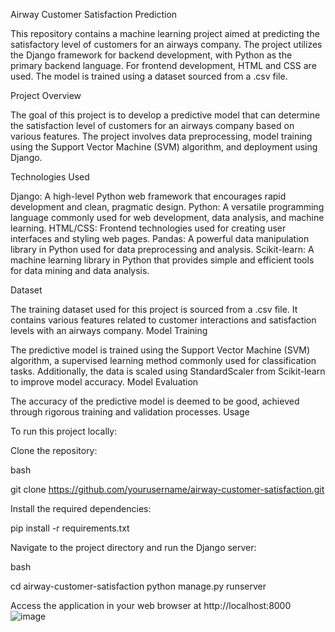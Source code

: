 Airway Customer Satisfaction Prediction

This repository contains a machine learning project aimed at predicting the satisfactory level of customers for an airways company. The project utilizes the Django framework for backend development, with Python as the primary backend language. For frontend development, HTML and CSS are used. The model is trained using a dataset sourced from a .csv file.

Project Overview

The goal of this project is to develop a predictive model that can determine the satisfaction level of customers for an airways company based on various features. The project involves data preprocessing, model training using the Support Vector Machine (SVM) algorithm, and deployment using Django.

Technologies Used

Django: A high-level Python web framework that encourages rapid development and clean, pragmatic design.
Python: A versatile programming language commonly used for web development, data analysis, and machine learning.
HTML/CSS: Frontend technologies used for creating user interfaces and styling web pages.
Pandas: A powerful data manipulation library in Python used for data preprocessing and analysis.
Scikit-learn: A machine learning library in Python that provides simple and efficient tools for data mining and data analysis.

Dataset

The training dataset used for this project is sourced from a .csv file. It contains various features related to customer interactions and satisfaction levels with an airways company. Model Training

The predictive model is trained using the Support Vector Machine (SVM) algorithm, a supervised learning method commonly used for classification tasks. Additionally, the data is scaled using StandardScaler from Scikit-learn to improve model accuracy. Model Evaluation

The accuracy of the predictive model is deemed to be good, achieved through rigorous training and validation processes. Usage

To run this project locally:

Clone the repository:

bash

git clone https://github.com/yourusername/airway-customer-satisfaction.git

Install the required dependencies:

pip install -r requirements.txt

Navigate to the project directory and run the Django server:

bash

cd airway-customer-satisfaction python manage.py runserver

Access the application in your web browser at http://localhost:8000
![image](https://github.com/UmraFathima/flight/assets/154687173/b7464618-09f4-40d0-b9d6-2362d479e72e)
